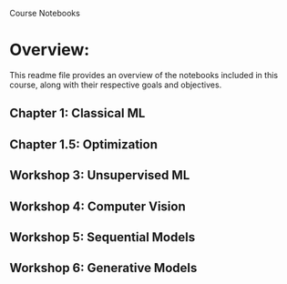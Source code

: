 Course Notebooks

# Overview:
This readme file provides an overview of the notebooks included in this course, along with their respective goals and objectives.


## Chapter 1: Classical ML

## Chapter 1.5: Optimization

## Workshop 3: Unsupervised ML

## Workshop 4: Computer Vision 

## Workshop 5: Sequential Models

## Workshop 6: Generative Models